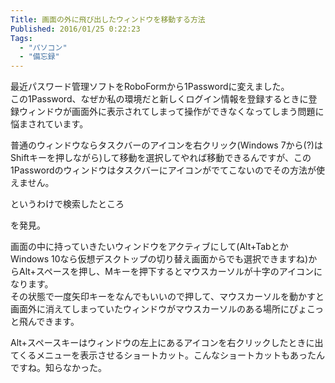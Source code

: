```yaml
---
Title: 画面の外に飛び出したウィンドウを移動する方法
Published: 2016/01/25 0:22:23
Tags:
  - "パソコン"
  - "備忘録"
---
```

最近パスワード管理ソフトをRoboFormから1Passwordに変えました。  
この1Password、なぜか私の環境だと新しくログイン情報を登録するときに登録ウィンドウが画面外に表示されてしまって操作ができなくなってしまう問題に悩まされています。  

普通のウィンドウならタスクバーのアイコンを右クリック(Windows 7から(?)はShiftキーを押しながら)して移動を選択してやれば移動できるんですが、この1Passwordのウィンドウはタスクバーにアイコンがでてこないのでその方法が使えません。  

というわけで検索したところ

<?# OEmbed "http://www003.upp.so-net.ne.jp/shigeri/technique/outwindow.html" /?>

を発見。  

画面の中に持っていきたいウィンドウをアクティブにして(Alt+TabとかWindows 10なら仮想デスクトップの切り替え画面からでも選択できますね)からAlt+スペースを押し、Mキーを押下するとマウスカーソルが十字のアイコンになります。  
その状態で一度矢印キーをなんでもいいので押して、マウスカーソルを動かすと画面外に消えてしまっていたウィンドウがマウスカーソルのある場所にぴょこっと飛んできます。  

Alt+スペースキーはウィンドウの左上にあるアイコンを右クリックしたときに出てくるメニューを表示させるショートカット。こんなショートカットもあったんですね。知らなかった。  

